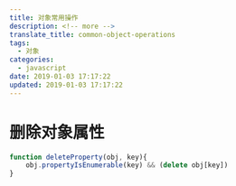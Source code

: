 ```yaml
---
title: 对象常用操作
description: <!-- more -->
translate_title: common-object-operations
tags:
  - 对象
categories:
  - javascript
date: 2019-01-03 17:17:22
updated: 2019-01-03 17:17:22
---
```


# 删除对象属性
``` js
function deleteProperty(obj, key){
    obj.propertyIsEnumerable(key) && (delete obj[key])
}
```